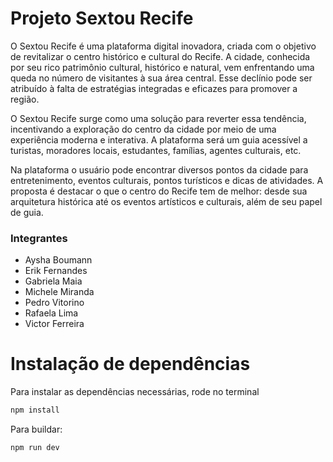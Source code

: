 # Projeto Sextou Recife

O Sextou Recife é uma plataforma digital inovadora, criada com o objetivo de revitalizar o centro histórico e cultural do Recife. A cidade, conhecida por seu rico patrimônio cultural, histórico e natural, vem enfrentando uma queda no número de visitantes à sua área central. Esse declínio pode ser atribuído à falta de estratégias integradas e eficazes para promover a região.

O Sextou Recife surge como uma solução para reverter essa tendência, incentivando a exploração do centro da cidade por meio de uma experiência moderna e interativa. A plataforma será um guia acessível a turistas, moradores locais, estudantes, famílias, agentes culturais, etc. 

Na plataforma o usuário pode encontrar diversos pontos da cidade para entretenimento, eventos culturais, pontos turísticos e dicas de atividades. A proposta é destacar o que o centro do Recife tem de melhor: desde sua arquitetura histórica até os eventos artísticos e culturais, além de seu papel de guia.


### Integrantes

- Aysha Boumann
- Erik Fernandes
- Gabriela Maia
- Michele Miranda
- Pedro Vitorino
- Rafaela Lima
- Victor Ferreira

# Instalação de dependências

Para instalar as dependências necessárias, rode no terminal
```bash
npm install
```

Para buildar:
```bash
npm run dev
```

